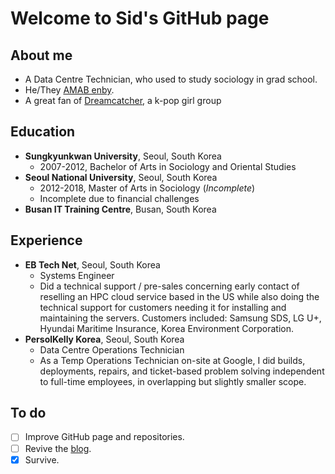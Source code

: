 Welcome to Sid's GitHub page
============================

About me
--------

  * A Data Centre Technician, who used to study sociology in grad school.
  * He/They [AMAB enby](https://en.wikipedia.org/wiki/Non-binary_gender).
  * A great fan of [Dreamcatcher](https://en.wikipedia.org/wiki/Dreamcatcher_(group)), a k-pop girl group

Education
---------

  * **Sungkyunkwan University**, Seoul, South Korea
    - 2007-2012, Bachelor of Arts in Sociology and Oriental Studies
  * **Seoul National University**, Seoul, South Korea
    - 2012-2018, Master of Arts in Sociology (_Incomplete_)
    - Incomplete due to financial challenges
  * **Busan IT Training Centre**, Busan, South Korea

Experience
----------

  * **EB Tech Net**, Seoul, South Korea
    - Systems Engineer
    - Did a technical support / pre-sales concerning early contact of reselling an HPC cloud service based in the US while also doing the technical support for customers needing it for installing and maintaining the servers. Customers included: Samsung SDS, LG U+, Hyundai Maritime Insurance, Korea Environment Corporation.
  * **PersolKelly Korea**, Seoul, South Korea
    - Data Centre Operations Technician
    - As a Temp Operations Technician on-site at Google, I did builds, deployments, repairs, and ticket-based problem solving independent to full-time employees, in overlapping but slightly smaller scope.

To do
-----

  * [ ] Improve GitHub page and repositories.
  * [ ] Revive the [blog](https://www.sidlibrary.org).
  * [x] Survive.